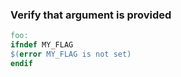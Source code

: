 ### Verify that argument is provided

```makefile
foo:
ifndef MY_FLAG
$(error MY_FLAG is not set)
endif
```
